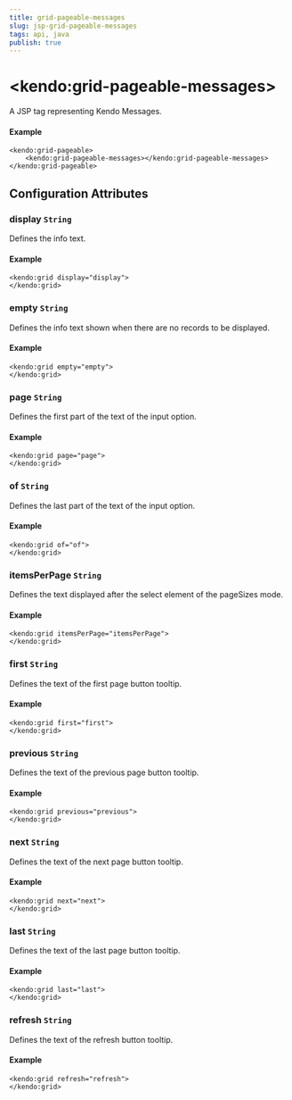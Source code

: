 ```yaml
---
title: grid-pageable-messages
slug: jsp-grid-pageable-messages
tags: api, java
publish: true
---
```


# \<kendo:grid-pageable-messages\>
A JSP tag representing Kendo Messages.

#### Example
    <kendo:grid-pageable>
        <kendo:grid-pageable-messages></kendo:grid-pageable-messages>
    </kendo:grid-pageable>


## Configuration Attributes


### display `String`

Defines the info text.

#### Example
    <kendo:grid display="display">
    </kendo:grid>



### empty `String`

Defines the info text shown when there are no records to be displayed.

#### Example
    <kendo:grid empty="empty">
    </kendo:grid>



### page `String`

Defines the first part of the text of the input option.

#### Example
    <kendo:grid page="page">
    </kendo:grid>



### of `String`

Defines the last part of the text of the input option.

#### Example
    <kendo:grid of="of">
    </kendo:grid>



### itemsPerPage `String`

Defines the text displayed after the select element of the pageSizes mode.

#### Example
    <kendo:grid itemsPerPage="itemsPerPage">
    </kendo:grid>



### first `String`

Defines the text of the first page button tooltip.

#### Example
    <kendo:grid first="first">
    </kendo:grid>



### previous `String`

Defines the text of the previous page button tooltip.

#### Example
    <kendo:grid previous="previous">
    </kendo:grid>



### next `String`

Defines the text of the next page button tooltip.

#### Example
    <kendo:grid next="next">
    </kendo:grid>



### last `String`

Defines the text of the last page button tooltip.

#### Example
    <kendo:grid last="last">
    </kendo:grid>



### refresh `String`

Defines the text of the refresh button tooltip.

#### Example
    <kendo:grid refresh="refresh">
    </kendo:grid>


